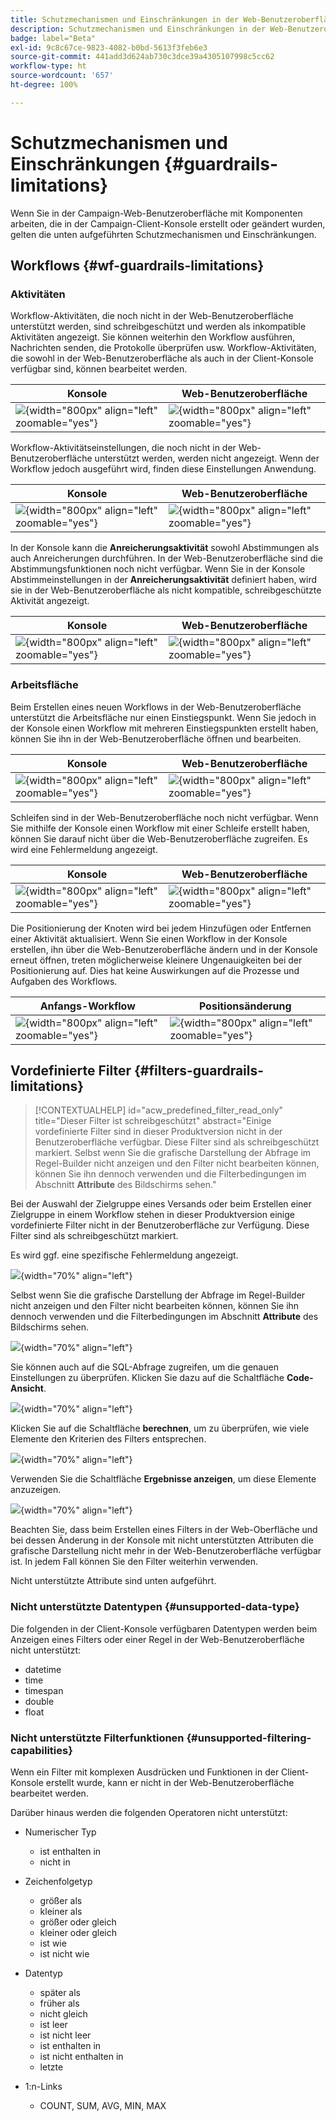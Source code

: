 ```yaml
---
title: Schutzmechanismen und Einschränkungen in der Web-Benutzeroberfläche von Campaign
description: Schutzmechanismen und Einschränkungen in der Web-Benutzeroberfläche von Campaign
badge: label="Beta"
exl-id: 9c8c67ce-9823-4082-b0bd-5613f3feb6e3
source-git-commit: 441add3d624ab730c3dce39a4305107998c5cc62
workflow-type: ht
source-wordcount: '657'
ht-degree: 100%

---
```


# Schutzmechanismen und Einschränkungen {#guardrails-limitations}

Wenn Sie in der Campaign-Web-Benutzeroberfläche mit Komponenten arbeiten, die in der Campaign-Client-Konsole erstellt oder geändert wurden, gelten die unten aufgeführten Schutzmechanismen und Einschränkungen.

## Workflows {#wf-guardrails-limitations}

### Aktivitäten

Workflow-Aktivitäten, die noch nicht in der Web-Benutzeroberfläche unterstützt werden, sind schreibgeschützt und werden als inkompatible Aktivitäten angezeigt. Sie können weiterhin den Workflow ausführen, Nachrichten senden, die Protokolle überprüfen usw. Workflow-Aktivitäten, die sowohl in der Web-Benutzeroberfläche als auch in der Client-Konsole verfügbar sind, können bearbeitet werden.

| Konsole | Web-Benutzeroberfläche |
| --- | --- |
| ![](assets/limitations-activities-console.png){width="800px" align="left" zoomable="yes"} | ![](assets/limitations-activities-web.png){width="800px" align="left" zoomable="yes"} |

Workflow-Aktivitätseinstellungen, die noch nicht in der Web-Benutzeroberfläche unterstützt werden, werden nicht angezeigt. Wenn der Workflow jedoch ausgeführt wird, finden diese Einstellungen Anwendung.

| Konsole | Web-Benutzeroberfläche |
| --- | --- |
| ![](assets/limitations-options-console.png){width="800px" align="left" zoomable="yes"} | ![](assets/limitations-options-web.png){width="800px" align="left" zoomable="yes"} |

In der Konsole kann die **Anreicherungsaktivität** sowohl Abstimmungen als auch Anreicherungen durchführen. In der Web-Benutzeroberfläche sind die Abstimmungsfunktionen noch nicht verfügbar. Wenn Sie in der Konsole Abstimmeinstellungen in der **Anreicherungsaktivität** definiert haben, wird sie in der Web-Benutzeroberfläche als nicht kompatible, schreibgeschützte Aktivität angezeigt.

| Konsole | Web-Benutzeroberfläche |
| --- | --- |
| ![](assets/limitations-options-console.png){width="800px" align="left" zoomable="yes"} | ![](assets/limitations-options-web.png){width="800px" align="left" zoomable="yes"} |

### Arbeitsfläche

Beim Erstellen eines neuen Workflows in der Web-Benutzeroberfläche unterstützt die Arbeitsfläche nur einen Einstiegspunkt. Wenn Sie jedoch in der Konsole einen Workflow mit mehreren Einstiegspunkten erstellt haben, können Sie ihn in der Web-Benutzeroberfläche öffnen und bearbeiten.

| Konsole | Web-Benutzeroberfläche |
| --- | --- |
| ![](assets/limitations-multiple-console.png){width="800px" align="left" zoomable="yes"} | ![](assets/limitations-multiple-web.png){width="800px" align="left" zoomable="yes"} |

Schleifen sind in der Web-Benutzeroberfläche noch nicht verfügbar. Wenn Sie mithilfe der Konsole einen Workflow mit einer Schleife erstellt haben, können Sie darauf nicht über die Web-Benutzeroberfläche zugreifen. Es wird eine Fehlermeldung angezeigt.

| Konsole | Web-Benutzeroberfläche |
| --- | --- |
| ![](assets/limitations-loops-console.png){width="800px" align="left" zoomable="yes"} | ![](assets/limitations-loops-web.png){width="800px" align="left" zoomable="yes"} |

Die Positionierung der Knoten wird bei jedem Hinzufügen oder Entfernen einer Aktivität aktualisiert. Wenn Sie einen Workflow in der Konsole erstellen, ihn über die Web-Benutzeroberfläche ändern und in der Konsole erneut öffnen, treten möglicherweise kleinere Ungenauigkeiten bei der Positionierung auf. Dies hat keine Auswirkungen auf die Prozesse und Aufgaben des Workflows.

| Anfangs-Workflow | Positionsänderung |
| --- | --- |
| ![](assets/limitations-positioning1.png){width="800px" align="left" zoomable="yes"} | ![](assets/limitations-positioning2.png){width="800px" align="left" zoomable="yes"} |

## Vordefinierte Filter {#filters-guardrails-limitations}

>[!CONTEXTUALHELP]
>id="acw_predefined_filter_read_only"
>title="Dieser Filter ist schreibgeschützt"
>abstract="Einige vordefinierte Filter sind in dieser Produktversion nicht in der Benutzeroberfläche verfügbar. Diese Filter sind als schreibgeschützt markiert. Selbst wenn Sie die grafische Darstellung der Abfrage im Regel-Builder nicht anzeigen und den Filter nicht bearbeiten können, können Sie ihn dennoch verwenden und die Filterbedingungen im Abschnitt **Attribute** des Bildschirms sehen."

Bei der Auswahl der Zielgruppe eines Versands oder beim Erstellen einer Zielgruppe in einem Workflow stehen in dieser Produktversion einige vordefinierte Filter nicht in der Benutzeroberfläche zur Verfügung. Diese Filter sind als schreibgeschützt markiert.

Es wird ggf. eine spezifische Fehlermeldung angezeigt.

![](assets/filter-unavailable.png){width="70%" align="left"}

Selbst wenn Sie die grafische Darstellung der Abfrage im Regel-Builder nicht anzeigen und den Filter nicht bearbeiten können, können Sie ihn dennoch verwenden und die Filterbedingungen im Abschnitt **Attribute** des Bildschirms sehen.

![](assets/rule-edit.png){width="70%" align="left"}

Sie können auch auf die SQL-Abfrage zugreifen, um die genauen Einstellungen zu überprüfen. Klicken Sie dazu auf die Schaltfläche **Code-Ansicht**.

![](assets/rule-code-view.png){width="70%" align="left"}

Klicken Sie auf die Schaltfläche **berechnen**, um zu überprüfen, wie viele Elemente den Kriterien des Filters entsprechen.

![](assets/rule-calculate.png){width="70%" align="left"}

Verwenden Sie die Schaltfläche **Ergebnisse anzeigen**, um diese Elemente anzuzeigen.

![](assets/rule-view-results.png){width="70%" align="left"}

Beachten Sie, dass beim Erstellen eines Filters in der Web-Oberfläche und bei dessen Änderung in der Konsole mit nicht unterstützten Attributen die grafische Darstellung nicht mehr in der Web-Benutzeroberfläche verfügbar ist. In jedem Fall können Sie den Filter weiterhin verwenden.

Nicht unterstützte Attribute sind unten aufgeführt.

### Nicht unterstützte Datentypen {#unsupported-data-type}

Die folgenden in der Client-Konsole verfügbaren Datentypen werden beim Anzeigen eines Filters oder einer Regel in der Web-Benutzeroberfläche nicht unterstützt:

* datetime
* time
* timespan
* double
* float

### Nicht unterstützte Filterfunktionen {#unsupported-filtering-capabilities}

Wenn ein Filter mit komplexen Ausdrücken und Funktionen in der Client-Konsole erstellt wurde, kann er nicht in der Web-Benutzeroberfläche bearbeitet werden.

Darüber hinaus werden die folgenden Operatoren nicht unterstützt:

* Numerischer Typ
   * ist enthalten in
   * nicht in

* Zeichenfolgetyp
   * größer als
   * kleiner als
   * größer oder gleich
   * kleiner oder gleich
   * ist wie
   * ist nicht wie

* Datentyp
   * später als
   * früher als
   * nicht gleich
   * ist leer
   * ist nicht leer
   * ist enthalten in
   * ist nicht enthalten in
   * letzte

* 1:n-Links
   * COUNT, SUM, AVG, MIN, MAX
